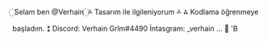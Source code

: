  ꙰ Selam ben @Verhain ꙰	
࿏ Tasarım ile ilgileniyorum ࿏
⁂ Kodlama öğrenmeye başladım. 
⁑ Discord: Verhain Grîm#4490 İntasgram: _verhain ...
 💞️ 'B

<!---
Verhain/Verhain is a ✨ special ✨ repository because its `README.md` (this file) appears on your GitHub profile.
You can click the Preview link to take a look at your changes.
--->
